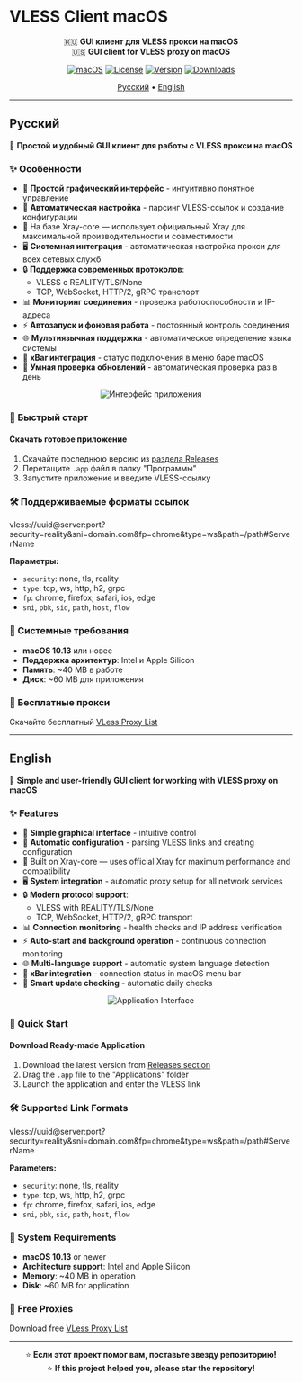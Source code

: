 # VLESS Client macOS

<div align="center">

🇷🇺 **GUI клиент для VLESS прокси на macOS**  
🇺🇸 **GUI client for VLESS proxy on macOS**

[![macOS](https://img.shields.io/badge/macOS-10.13+-blue?logo=apple)](https://www.apple.com/macos/)
[![License](https://img.shields.io/badge/License-MIT-green.svg)](LICENSE)
[![Version](https://img.shields.io/badge/Version-1.0.8-orange.svg)](https://github.com/26info/VLESS-Client-macOS/releases)
[![Downloads](https://img.shields.io/github/downloads/26info/VLESS-Client-macOS/total.svg)](https://github.com/26info/VLESS-Client-macOS/releases)

[Русский](#русский) • [English](#english)

</div>

---

## Русский

🚀 **Простой и удобный GUI клиент для работы с VLESS прокси на macOS**

### ✨ Особенности

- 🎯 **Простой графический интерфейс** - интуитивно понятное управление
- 🔄 **Автоматическая настройка** - парсинг VLESS-ссылок и создание конфигурации
- 🔧 На базе Xray-core — использует официальный Xray для максимальной производительности и совместимости
- 🖥️ **Системная интеграция** - автоматическая настройка прокси для всех сетевых служб
- 🔒 **Поддержка современных протоколов**:
  - VLESS с REALITY/TLS/None
  - TCP, WebSocket, HTTP/2, gRPC транспорт
- 📊 **Мониторинг соединения** - проверка работоспособности и IP-адреса
- ⚡ **Автозапуск и фоновая работа** - постоянный контроль соединения
- 🌐 **Мультиязычная поддержка** - автоматическое определение языка системы
- 📱 **xBar интеграция** - статус подключения в меню баре macOS
- 🔄 **Умная проверка обновлений** - автоматическая проверка раз в день

<div align="center">
  
![Интерфейс приложения](https://github.com/user-attachments/assets/3cadd5c5-3960-42da-b9c9-6c0facc5c638)

</div>

### 🚀 Быстрый старт

#### Скачать готовое приложение

1. Скачайте последнюю версию из [раздела Releases](https://github.com/26info/VLESS-Client-macOS/releases)
2. Перетащите `.app` файл в папку "Программы"
3. Запустите приложение и введите VLESS-ссылку

### 🛠️ Поддерживаемые форматы ссылок

vless://uuid@server:port?security=reality&sni=domain.com&fp=chrome&type=ws&path=/path#ServerName


**Параметры:**
- `security`: none, tls, reality
- `type`: tcp, ws, http, h2, grpc
- `fp`: chrome, firefox, safari, ios, edge
- `sni`, `pbk`, `sid`, `path`, `host`, `flow`

### 📝 Системные требования

- **macOS 10.13** или новее
- **Поддержка архитектур**: Intel и Apple Silicon
- **Память**: ~40 MB в работе
- **Диск**: ~60 MB для приложения

### 🔄 Бесплатные прокси

Скачайте бесплатный [VLess Proxy List](https://github.com/26info/vless-proxy-list)

---

## English

🚀 **Simple and user-friendly GUI client for working with VLESS proxy on macOS**

### ✨ Features

- 🎯 **Simple graphical interface** - intuitive control
- 🔄 **Automatic configuration** - parsing VLESS links and creating configuration
- 🔧 Built on Xray-core — uses official Xray for maximum performance and compatibility
- 🖥️ **System integration** - automatic proxy setup for all network services
- 🔒 **Modern protocol support**:
  - VLESS with REALITY/TLS/None
  - TCP, WebSocket, HTTP/2, gRPC transport
- 📊 **Connection monitoring** - health checks and IP address verification
- ⚡ **Auto-start and background operation** - continuous connection monitoring
- 🌐 **Multi-language support** - automatic system language detection
- 📱 **xBar integration** - connection status in macOS menu bar
- 🔄 **Smart update checking** - automatic daily checks

<div align="center">
  
![Application Interface](https://github.com/user-attachments/assets/b72bf6eb-0694-4214-a46f-1e9f5e24443d)

</div>

### 🚀 Quick Start

#### Download Ready-made Application

1. Download the latest version from [Releases section](https://github.com/26info/VLESS-Client-macOS/releases)
2. Drag the `.app` file to the "Applications" folder
3. Launch the application and enter the VLESS link

### 🛠️ Supported Link Formats

vless://uuid@server:port?security=reality&sni=domain.com&fp=chrome&type=ws&path=/path#ServerName


**Parameters:**
- `security`: none, tls, reality
- `type`: tcp, ws, http, h2, grpc
- `fp`: chrome, firefox, safari, ios, edge
- `sni`, `pbk`, `sid`, `path`, `host`, `flow`

### 📝 System Requirements

- **macOS 10.13** or newer
- **Architecture support**: Intel and Apple Silicon
- **Memory**: ~40 MB in operation
- **Disk**: ~60 MB for application

### 🔄 Free Proxies

Download free [VLess Proxy List](https://github.com/26info/vless-proxy-list)

---

<div align="center">

⭐ **Если этот проект помог вам, поставьте звезду репозиторию!**  
⭐ **If this project helped you, please star the repository!**

</div>
